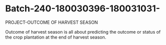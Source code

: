 # Batch-240-180030396-180031031-

PROJECT-OUTCOME OF HARVEST SEASON


Outcome of harvest season is all about predicting the outcome or status of the crop plantation at the end of harvest season. 
